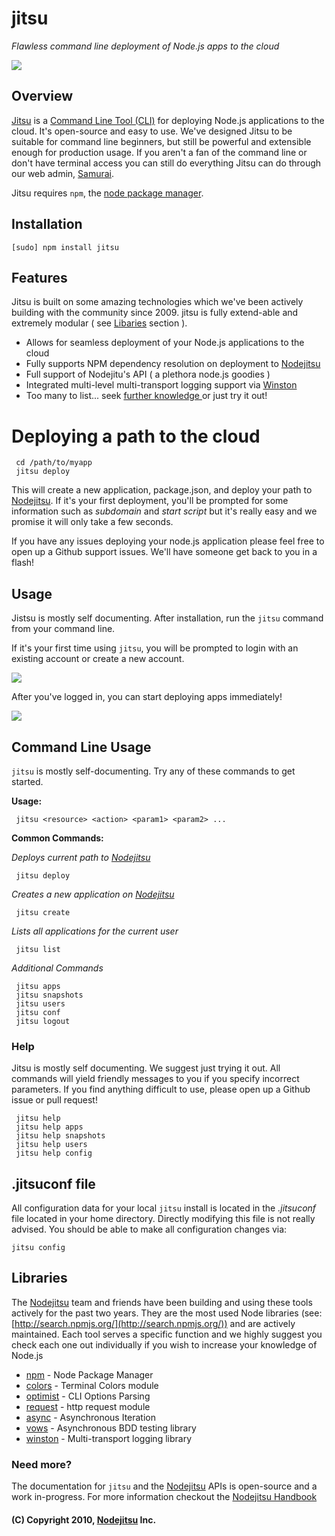 # jitsu
*Flawless command line deployment of Node.js apps to the cloud*

<img src="https://github.com/nodejitsu/jitsu/raw/master/test/jitsuscreenshot.png"/>

## Overview

[Jitsu](http://github.com/nodejitsu/jitsu) is a [Command Line Tool (CLI)](http://en.wikipedia.org/wiki/Command-line_interface) for deploying Node.js applications to the cloud. It's open-source and easy to use. We've designed Jitsu to be suitable for command line beginners, but still be powerful and extensible enough for production usage. If you aren't a fan of the command line or don't have terminal access you can still do everything Jitsu can do through our web admin, [Samurai](http://nodejitsu.com). 

Jitsu requires `npm`, the [node package manager](http://npmjs.org).


## Installation

    [sudo] npm install jitsu

## Features

Jitsu is built on some amazing technologies which we've been actively building with the community since 2009. jitsu is fully extend-able and extremely modular ( see [Libaries](#Libraries) section ).

 - Allows for seamless deployment of your Node.js applications to the cloud
 - Fully supports NPM dependency resolution on deployment to [Nodejitsu](http://nodejitsu.com)
 - Full support of Nodejitu's API ( a plethora node.js goodies )
 - Integrated multi-level multi-transport logging support via [Winston](http://github.com/indexzero/winston/)
 - Too many to list... seek [further knowledge ](http://github.com/nodejitsu/handbook) or just try it out!

# Deploying a path to the cloud

     cd /path/to/myapp
     jitsu deploy

This will create a new application, package.json, and deploy your path to [Nodejitsu](http://nodejitsu.com). If it's your first deployment, you'll be prompted for some information such as *subdomain* and *start script* but it's really easy and we promise it will only take a few seconds.

If you have any issues deploying your node.js application please feel free to open up a Github support issues. We'll have someone get back to you in a flash!

## Usage

Jistsu is mostly self documenting. After installation, run the `jitsu` command from your command line. 

If it's your first time using `jitsu`, you will be prompted to login with an existing account or create a new account.

<img src="https://github.com/nodejitsu/jitsu/raw/master/test/promptscreenshot.png"/>

After you've logged in, you can start deploying apps immediately!

<img src="https://github.com/nodejitsu/jitsu/raw/master/test/screenshot.png"/>


## Command Line Usage

`jitsu` is mostly self-documenting. Try any of these commands to get started.


   **Usage:**
   
     jitsu <resource> <action> <param1> <param2> ...
   
   **Common Commands:**
   
   *Deploys current path to [Nodejitsu](http://nodejitsu.com)*
   
     jitsu deploy
   
   *Creates a new application on [Nodejitsu](http://nodejitsu.com)*
   
     jitsu create
   
   *Lists all applications for the current user*
   
     jitsu list
   
   *Additional Commands*
   
     jitsu apps
     jitsu snapshots
     jitsu users
     jitsu conf
     jitsu logout



### Help

Jitsu is mostly self documenting. We suggest just trying it out. All commands will yield friendly messages to you if you specify incorrect parameters. If you find anything difficult to use, please open up a Github issue or pull request! 

     jitsu help
     jitsu help apps
     jitsu help snapshots
     jitsu help users
     jitsu help config

## .jitsuconf file

All configuration data for your local `jitsu` install is located in the *.jitsuconf* file located in your home directory. Directly modifying this file is not really advised. You should be able to make all configuration changes via:

    jitsu config

## Libraries
<a name="Libraries"></a>
The [Nodejitsu](http://nodejitsu.com) team and friends have been building and using these tools actively for the past two years. They are the most used Node libraries (see: [http://search.npmjs.org/](http://search.npmjs.org/)) and are actively maintained. Each tool serves a specific function and we highly suggest you check each one out individually if you wish to increase your knowledge of Node.js

- [npm](http://npmjs.org) - Node Package Manager
- [colors](http://github.com/marak/colors) - Terminal Colors module
- [optimist](http://github.com/substack/optimist) - CLI Options Parsing
- [request](http://github.com/mikeal/request) - http request module
- [async](https://github.com/caolan/async) - Asynchronous Iteration
- [vows](http://vowsjs.org) - Asynchronous BDD testing library
- [winston](http://github.com/indexzero/winston/) - Multi-transport logging library

### Need more?
The documentation for `jitsu` and the [Nodejitsu](http://nodejitsu.com) APIs is open-source and a work in-progress. For more information checkout the [Nodejitsu Handbook](http://github.com/nodejitsu/handbook)

#### (C) Copyright 2010, [Nodejitsu](http://nodejitsu.com) Inc.